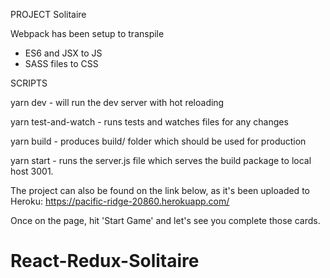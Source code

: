 PROJECT Solitaire

Webpack has been setup to transpile 
- ES6 and JSX to JS
- SASS files to CSS

SCRIPTS

yarn dev - will run the dev server with hot reloading

yarn test-and-watch - runs tests and watches files for any changes

yarn build - produces build/ folder which should be used for production

yarn start - runs the server.js file which serves the build package to local host 3001.

The project can also be found on the link below, as it's been uploaded to Heroku:
https://pacific-ridge-20860.herokuapp.com/

Once on the page, hit 'Start Game' and let's see you complete those cards.

# React-Redux-Solitaire
